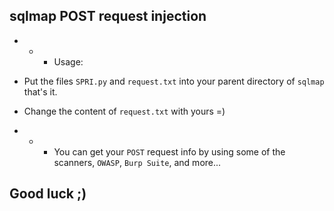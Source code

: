 ## sqlmap POST request injection
- - - Usage:

- Put the files `SPRI.py` and `request.txt` into your parent directory of `sqlmap` that's it.

- Change the content of `request.txt` with yours =)

* * * You can get your `POST` request info by using some of the scanners, `OWASP`, `Burp Suite`, and more...

## Good luck ;)
